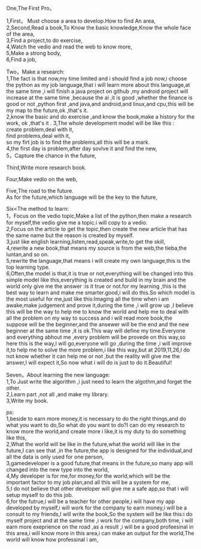 One,The First Pro，  

1,First， Must choose a area to develop.How to find An area,     
2,Second,Read a book,To Know the basic knowledge,Know the whole face of the area,   
3,Find a project,to do exercise,     
4,Watch the vedio and read the web to know more,   
5,Make a strong body,    
6,Find a job,    

Two，Make a research:    
1,The fact is that now,my time limited and i should find a job now,i choose the python as my job language,that i will learn more about this language,at the same time ,i will finish a java project on github ,my android project will increase at the same time ,because the ai ,it is good ,whether the finance is good or not ,python first ,and java,and android,and linux,and cpu,this will be my map to the future,ok ,that's it.   
2,know the basic and do exercise ,and know the book,make a history for the work, ok ,that's it .
3,The whole development model will be like this :   
create problem,deal with it,   
find problems,deal with it,   
so my firt job is to find the problems,all this will be a mark.     
4,the first day is problem,after day sovlve it and find the new,    
5，Capture the chance in the future,   



Third,Write more research book.    


Four,Make vedio on the web,    

Five,The road to the future.   
As for the future,which language will be the key to the future,


Six<The method to learn:     
1，Focus on the vedio topic,Make a list of the python,then make a research for myself,the vedio give me a topic.i will copy to a vedio.   
2,Focus on the article to get the topic,then create the new article that has the same name but the reason is created by myself.  
3,just like english learning,listen,read,speak,write,to get the skill,    
4,rewrite a new book,that means my source is from the web,the tieba,the luntan,and so on.      
5,rewrite the language,that means i will create my own language,this is the top learning type.     
6,Often,the model is that,it is true or not,everything will be changed into this simple model like this,everything is created and build in my brain and the world only give me the answer :is it true or not.for my learning ,this is the best way to learn and make me smarter.good,i will do this.So which model is the most useful for me,just like this:Imaging all the time when i am awake,make judgement and prove it,during the time ,i will grow up ,I believe this will be the way to help me to know the world and help me to deal with all the problem on my way to success and i will read more book,the suppose will be the beginner,and the ansewer will be the end and the new beginner at the same time ,it is ok.This way will define my time.Everyone and everything abhout me ,every problem will be provede on this way,so here this is the way,I will go,everyone will go ,during the time ,i will improve it,to help me to solve the more problem,i like this way,but at 2019,11,26,I do not know whether it can help me or not ,but the reality will give me the answer,I will expect it,So now what i will do is just to do it.Beautiful!            

Seven，About learning the new language:    
1,To Just write the algorithm ,i just need to learn the algothm,and forget the other.   
2,Learn part ,not all ,and make my library.    
3,Write my book.    



ps:    
1,beside to earn more money,it is necessary to do the right things,and do what you want to do,So what do you want to do?I can do my research to know more the world,and create more i like,it is my duty to do something like this,  
2,What the world will be like in the future,what the world will like in the future,I can see that ,in the future,the app is designed for the individual,and all the data is only used for one person,    
3,gamedeveloper is a good future,that means in the future,so many app will changed into the new type into the world,    
4,My developer is for me,for money,for the world,which will be the important factor to my job plan,and all this will be a system for me,   
5,I do not believe that other developer will give me a safe app,so that i will setup myself to do this job.    
6,for the futrue,i will be a teacher for other people,i will have my app developed by myself,i will work for the company to earn money,i will be a consult to my friends,I will write the book,So the system will be like this:i do myself project and at the same time ,i work for the company,both time, i will earn more exeprience on the road ,as a result ,i will be a good profeesinal in this area,i will know more in this area,i can make an output for the world,The world will know how professinal i am,  
